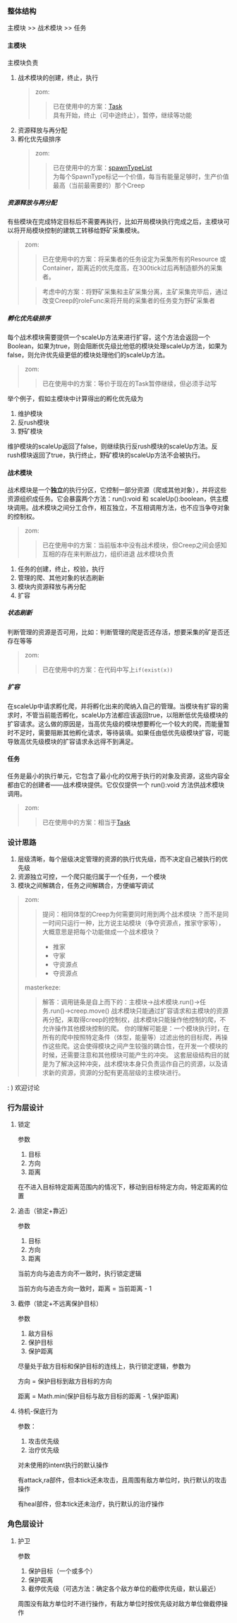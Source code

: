 ### 整体结构

主模块 >> 战术模块 >> 任务

#### 主模块

主模块负责

1. 战术模块的创建，终止，执行
    >zom:
    >
    >>已在使用中的方案：[Task](util_task.ts)<br>具有开始，终止（可中途终止），暂停，继续等功能
2. 资源释放与再分配
3. 孵化优先级排序
    >zom:
    >
    >>已在使用中的方案：[spawnTypeList](spawnTypeList.ts)<br>为每个SpawnType标记一个价值，每当有能量足够时，生产价值最高（当前最需要的）那个Creep

##### 资源释放与再分配

有些模块在完成特定目标后不需要再执行，比如开局模块执行完成之后，主模块可以将开局模块控制的建筑工转移给野矿采集模块。
>zom:
>>已在使用中的方案：将采集者的任务设定为采集所有的Resource 或 Container，距离近的优先度高，在300tick过后再制造额外的采集者。
>
>>考虑中的方案：将野矿采集和主矿采集分离，主矿采集完毕后，通过改变Creep的roleFunc来将开局的采集者的任务变为野矿采集者

##### 孵化优先级排序

每个战术模块需要提供一个scaleUp方法来进行扩容，这个方法会返回一个Boolean，如果为true，则会阻断优先级比他低的模块处理scaleUp方法，如果为false，则允许优先级更低的模块处理他们的scaleUp方法。
>zom:
>
>>已在使用中的方案：等价于现在的Task暂停继续，但必须手动写

举个例子，假如主模块中计算得出的孵化优先级为

1. 维护模块
2. 反rush模块
3. 野矿模块

维护模块的scaleUp返回了false，则继续执行反rush模块的scaleUp方法。反rush模块返回了true，执行终止，野矿模块的scaleUp方法不会被执行。

#### 战术模块

战术模块是一个**独立**的执行分区，它控制一部分资源（爬或其他对象），并将这些资源组织成任务。它会暴露两个方法：run():void 和 scaleUp():boolean，供主模块调用。战术模块之间分工合作，相互独立，不互相调用方法，也不应当争夺对象的控制权。
>zom:
>>已在使用中的方案：当前版本中没有战术模块，但Creep之间会感知互相的存在来判断战力，组织进退
战术模块负责

1. 任务的创建，终止，校验，执行
2. 管理的爬、其他对象的状态刷新
3. 模块内资源释放与再分配
4. 扩容

##### 状态刷新

判断管理的资源是否可用，比如：判断管理的爬是否还存活，想要采集的矿是否还存在等等
>zom:
>
>>已在使用中的方案：在代码中写上`if(exist(x))`
##### 扩容

在scaleUp中请求孵化爬，并将孵化出来的爬纳入自己的管理。当模块有扩容的需求时，不管当前能否孵化，scaleUp方法都应该返回true，以阻断低优先级模块的扩容请求。这么做的原因是，当高优先级的模块想要孵化一个较大的爬，而能量暂时不足时，需要阻断其他孵化请求，等待装填。如果任由低优先级模块扩容，可能导致高优先级模块的扩容请求永远得不到满足。

#### 任务

任务是最小的执行单元，它包含了最小化的仅用于执行的对象及资源，这些内容全都由它的创建者——战术模块提供。它仅仅提供一个 run():void 方法供战术模块调用。
>zom:
>
>>已在使用中的方案：相当于[Task](util_task.ts)

### 设计思路

1. 层级清晰，每个层级决定管理的资源的执行优先级，而不决定自己被执行的优先级
2. 资源独立可控，一个爬只能归属于一个任务，一个模块
3. 模块之间解耦合，任务之间解耦合，方便编写调试
>zom:
>>提问：相同体型的Creep为何需要同时用到两个战术模块 ？而不是同一时间只运行一种，比方说主站模块（争夺资源点，推家守家等），大概意思是把每个功能做成一个战术模块？
>>* 推家
>>* 守家
>>* 守资源点
>>* 夺资源点
>
>masterkeze:
>>解答：调用链条是自上而下的：主模块->战术模块.run()->任务.run()->creep.move()
>>战术模块只能通过扩容请求和主模块的资源再分配，来取得creep的控制权，战术模块只能操作他控制的爬，不允许操作其他模块控制的爬。
>>你的理解可能是：一个模块执行时，在所有的爬中按照特定条件（体型，能量等）过滤出他的目标爬，再操作这些爬。这会使得模块之间产生较强的耦合性，在开发一个模块的时候，还需要注意和其他模块可能产生的冲突。
>>这套层级结构目的就是为了解决这种冲突，战术模块本身只负责运作自己的资源，以及请求新的资源，资源的分配有更高层级的主模块进行。

: ) 欢迎讨论

### 行为层设计

1. 锁定

   参数

   1. 目标
   2. 方向
   3. 距离

   在不进入目标特定距离范围内的情况下，移动到目标特定方向，特定距离的位置

2. 追击（锁定+靠近）

   参数

   1. 目标
   2. 方向
   3. 距离

   当前方向与追击方向不一致时，执行锁定逻辑

   当前方向与追击方向一致时，距离 = 当前距离 - 1

3. 截停（锁定+不远离保护目标）

   参数

   1. 敌方目标
   2. 保护目标
   3. 保护距离

   尽量处于敌方目标和保护目标的连线上，执行锁定逻辑，参数为

   方向 = 保护目标到敌方目标的方向

   距离 = Math.min(保护目标与敌方目标的距离 - 1,保护距离)

4. 待机-保底行为

   参数：

   	1. 攻击优先级
   	1. 治疗优先级

   对未使用的intent执行的默认操作

   有attack,ra部件，但本tick还未攻击，且周围有敌方单位时，执行默认的攻击操作

   有heal部件，但本tick还未治疗，执行默认的治疗操作

### 角色层设计

1. 护卫

   参数

   1. 保护目标（一个或多个）
   2. 保护距离
   3. 截停优先级（可选方法：确定各个敌方单位的截停优先级，默认最近）

   周围没有敌方单位时不进行操作，有敌方单位时按优先级对敌方单位做截停操作

   

   

